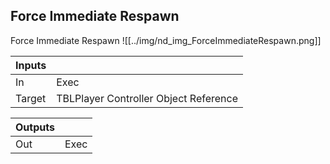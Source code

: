 ## Force Immediate Respawn
Force Immediate Respawn
![[../img/nd_img_ForceImmediateRespawn.png]]

|Inputs||
|--|--|
| In | Exec |
| Target | TBLPlayer Controller Object Reference |

|Outputs||
|--|--|
| Out | Exec |
